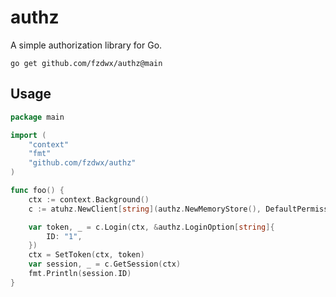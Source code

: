 # authz

A simple authorization library for Go.

```shell
go get github.com/fzdwx/authz@main
```

## Usage

```go
package main

import (
	"context"
	"fmt"
	"github.com/fzdwx/authz"
)

func foo() {
	ctx := context.Background()
	c := atuhz.NewClient[string](authz.NewMemoryStore(), DefaultPermissionSupplier[string]{})

	var token, _ = c.Login(ctx, &authz.LoginOption[string]{
		ID: "1",
	})
	ctx = SetToken(ctx, token)
	var session, _ = c.GetSession(ctx)
	fmt.Println(session.ID)
}

```
